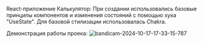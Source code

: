 React-приложение Калькулятор:
При создании использовались базовые принципы компонентов и изменения состояний с помощью хука "UseState".
Для базовой стилизации использовалась Chakra.

Демонстрация работы проека:
![bandicam-2024-10-17-17-33-15-787](https://github.com/user-attachments/assets/c86304f2-9ee2-4de5-a4c1-6bb3f613704e)
 
